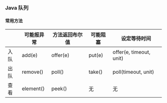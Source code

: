### Java 队列

#### 常用方法

|      | 可能报异常 | 方法返回布尔值 | 可能阻塞 | 设定等待时间            |
| ---- | ---------- | -------------- | -------- | ----------------------- |
| 入队 | add(e)     | offer(e)       | put(e)   | offer(e, timeout, unit) |
| 出队 | remove()   | poll()         | take()   | poll(timeout, unit)     |
| 查看 | element()  | peek()         | 无       | 无                      |

